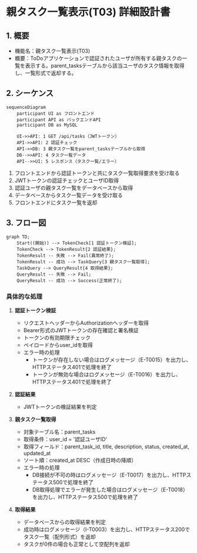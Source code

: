 # 親タスク一覧表示(T03) 詳細設計書

## 1. 概要
- 機能名：親タスク一覧表示(T03)
- 概要：ToDoアプリケーションで認証されたユーザが所有する親タスクの一覧を表示する。parent_tasksテーブルから該当ユーザのタスク情報を取得し、一覧形式で返却する。

## 2. シーケンス
```mermaid
sequenceDiagram
    participant UI as フロントエンド
    participant API as バックエンドAPI
    participant DB as MySQL

    UI->>API: 1 GET /api/tasks（JWTトークン）
    API->>API: 2 認証チェック
    API->>DB: 3 親タスク一覧をparent_tasksテーブルから取得
    DB-->>API: 4 タスク一覧データ
    API-->>UI: 5 レスポンス（タスク一覧/エラー）
```

1. フロントエンドから認証トークンと共にタスク一覧取得要求を受け取る
2. JWTトークンの認証チェックとユーザID取得
3. 認証ユーザの親タスク一覧をデータベースから取得
4. データベースからタスク一覧データを受け取る
5. フロントエンドにタスク一覧を返却

## 3. フロー図
```mermaid
graph TD;
    Start((開始)) --> TokenCheck[1 認証トークン検証];
    TokenCheck --> TokenResult{2 認証結果};
    TokenResult -- 失敗 --> Fail(異常終了);
    TokenResult -- 成功 --> TaskQuery[3 親タスク一覧取得];
    TaskQuery --> QueryResult{4 取得結果};
    QueryResult -- 失敗 --> Fail;
    QueryResult -- 成功 --> Success(正常終了);
```

### 具体的な処理
1. **認証トークン検証**
    - リクエストヘッダーからAuthorizationヘッダーを取得
    - Bearer形式のJWTトークンの存在確認と署名検証
    - トークンの有効期限チェック
    - ペイロードからuser_idを取得
    - エラー時の処理
        - トークンが存在しない場合はログメッセージ（E-T0015）を出力し、HTTPステータス401で処理を終了
        - トークンが無効な場合はログメッセージ（E-T0016）を出力し、HTTPステータス401で処理を終了

2. **認証結果**
    - JWTトークンの検証結果を判定

3. **親タスク一覧取得**
    - 対象テーブル名：parent_tasks
    - 取得条件：user_id = '認証ユーザID'
    - 取得フィールド：parent_task_id, title, description, status, created_at, updated_at
    - ソート順：created_at DESC（作成日時の降順）
    - エラー時の処理
        - DB接続が不可の時はログメッセージ（E-T0017）を出力し、HTTPステータス500で処理を終了
        - DB取得処理でエラーが発生した場合はログメッセージ（E-T0018）を出力し、HTTPステータス500で処理を終了

4. **取得結果**
    - データベースからの取得結果を判定
    - 成功時はログメッセージ（I-T0003）を出力し、HTTPステータス200でタスク一覧（配列形式）を返却
    - タスクが0件の場合も正常として空配列を返却